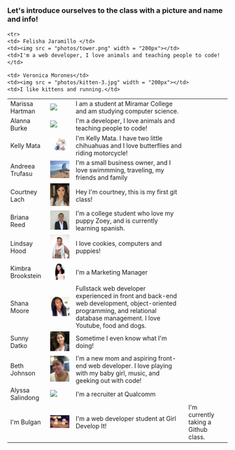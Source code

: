 <h3> Let's introduce ourselves to the class with a picture and name and info!</h3>

<table>


  <tr>
    <td> Marissa Hartman</td>
    <td><img src = "photos/flower.jpg" width = "200px"></td>
    <td>I am a student at Miramar College and am studying computer science.</td>
  </tr>
  <tr>
    <td> Alanna Burke</td>
    <td><img src = "photos/alanna-burke-headshot-med.png" width = "200px"></td>
    <td>I'm a developer, I love animals and teaching people to code!</td>

  </tr>
  <tr>
    <td> Kelly Mata</td>
    <td><img src = "photos/moto.jpg" width = "200px"></td>
    <td>I'm Kelly Mata. I have two little chihuahuas and I love butterflies and riding motorcycle!</td>
  </tr>

<tr>
    <td> Andreea Trufasu</td>
    <td><img src = "photos/barcelona_beach.jpg" width = "200px"></td>
    <td>I'm a small business owner, and I love swimmming, traveling, my friends and family</td>
  </tr>
  <tr>
    <td> Courtney Lach</td>
    <td><img src = "photos/courtney.jpg" width = "200px"></td>
    <td>Hey I'm courtney, this is my first git class!</td>

<tr>
    <td> Briana Reed</td>
    <td><img src = "photos/12038643_440128786179893_2069974111594427203_o.jpg" width = "200px"></td>
    <td>I'm a college student who love my puppy Zoey, and is currently learning spanish. </td>
  </tr>

<tr>
  <td>Lindsay Hood</td>
    <td><img src="photos/LindsayProfilePic2.jpg" width = "200px"></td>
    <td>I love cookies, computers and puppies!</td>
  </tr>

  <tr>
    <td> Kimbra Brookstein</td>
    <td><img src = "photos/pic.jpg" width = "200px"></td>
    <td>I'm a Marketing Manager</td>

  </tr>

  <tr>
    <td> Shana Moore</td>
    <td><img src = "photos/shana.jpg" width = "200px"></td>
    <td> Fullstack web developer experienced in front and back-end web development, object-oriented programming, and relational database management. I love Youtube, food and dogs. </td>

  </tr>

    <tr>
    <td> Felisha Jaramillo </td>
    <td><img src = "photos/tower.png" width = "200px"></td>
    <td>I'm a web developer, I love animals and teaching people to code!</td>
  </tr>

  <tr>
    <td>Sunny Datko</td>
    <td><img src = "photos/sunny.jpg"></td>
    <td>Sometime I even know what I'm doing!</td>
  </tr>

  <tr>

    <td> Veronica Morones</td>
    <td><img src = "photos/kitten-3.jpg" width = "200px"></td>
    <td>I like kittens and running.</td>
  </tr>

  <tr>
  	<td> Beth Johnson</td>
    <td><img src = "photos/bhenryjohnson.jpg" width = "200px"></td>
    <td>I'm a new mom and aspiring front-end web developer. I love playing with my baby girl, music, and geeking out with code!</td>

  </tr>

  <tr>
    <td> Alyssa Salindong</td>
    <td><img src = "photos/alyssa.jpg" width = "200px"></td>
    <td>I'm a recruiter at Qualcomm</td>
  </tr>

<tr>
    <td> I'm Bulgan </td>
    <td><img src = "photos/love1.jpg" width = "200px"></td>
    <td>I'm a web developer student at Girl Develop It!</td>
    <td>I'm currently taking a Github class.</td>
</tr>

</table>
